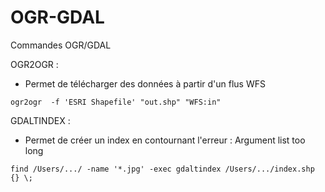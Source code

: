 OGR-GDAL
========
Commandes OGR/GDAL

OGR2OGR : 
- Permet de télécharger des données à partir d'un flus WFS
```
ogr2ogr  -f 'ESRI Shapefile' "out.shp" "WFS:in"
```

GDALTINDEX :

- Permet de créer un index en contournant l'erreur : Argument list too long 

```
find /Users/.../ -name '*.jpg' -exec gdaltindex /Users/.../index.shp {} \;
```
